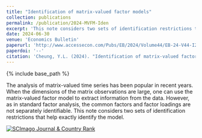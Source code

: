 ```yaml
---
title: "Identification of matrix-valued factor models"
collection: publications
permalink: /publication/2024-MVFM-Iden
excerpt: 'This note considers two sets of identification restrictions that help exactly identify the matrix-valued factor model.'
date: 2024-06-30
venue: 'Economics Bulletin'
paperurl: 'http://www.accessecon.com/Pubs/EB/2024/Volume44/EB-24-V44-I2-P40.pdf'
paperdoi: '--'
citation: 'Cheung, Y.L. (2024). "Identification of matrix-valued factor models" <i>Economics Bulletin</i>, 44(2), 550-556.'
---
```

{% include base_path %}

The analysis of matrix-valued time series has been popular in recent years. When the dimensions of the matrix observations are large, one can use the matrix-valued factor model to extract information from the data. However, as in standard factor analysis, the common factors and factor loadings are not separately identifiable. This note considers two sets of identification restrictions that help exactly identify the model.

<a href="https://www.scimagojr.com/journalsearch.php?q=6700153287&amp;tip=sid&amp;exact=no" title="SCImago Journal &amp; Country Rank"><img border="0" src="https://www.scimagojr.com/journal_img.php?id=6700153287" alt="SCImago Journal &amp; Country Rank"  /></a>
